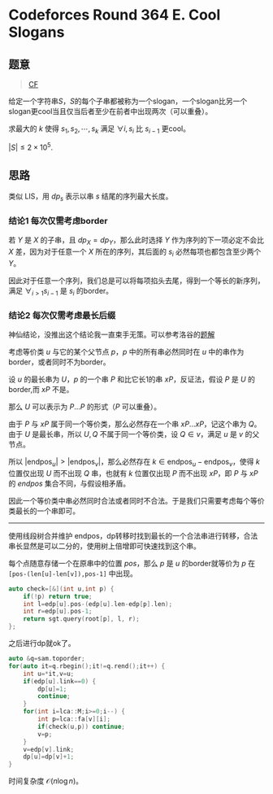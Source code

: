 # Codeforces Round 364 E. Cool Slogans

## 题意

> [CF](https://codeforces.com/problemset/problem/700/E)

给定一个字符串$S$，$S$的每个子串都被称为一个slogan，一个slogan比另一个slogan更cool当且仅当后者至少在前者中出现两次（可以重叠）。

求最大的 $k$ 使得 $s_1,s_2,\dotsb,s_k$ 满足 $\forall{i}, s_i$ 比 $s_{i-1}$ 更cool。

$|S| \le 2 \times 10^5.$

## 思路

类似 $\text{LIS}$，用 $dp_s$ 表示以串 $s$ 结尾的序列最大长度。

### 结论1 每次仅需考虑border

若 $Y$ 是 $X$ 的子串，且 $dp_X=dp_Y$，那么此时选择 $Y$ 作为序列的下一项必定不会比 $X$ 差，因为对于任意一个 $X$ 所在的序列，其后面的 $s_i$ 必然每项也都包含至少两个 $Y$。

因此对于任意一个序列，我们总是可以将每项掐头去尾，得到一个等长的新序列，满足 $\forall_{i>1} s_{i-1}$ 是 $s_i$ 的border。

### 结论2 每次仅需考虑最长后缀

神仙结论，没推出这个结论我一直束手无策。可以参考洛谷的[题解](https://www.luogu.com.cn/blog/user13052/solution-cf700e)

考虑等价类 $u$ 与它的某个父节点 $p$，$p$ 中的所有串必然同时在 $u$ 中的串作为border，或者同时不为border。

设 $u$ 的最长串为 $U$，$p$ 的一个串 $P$ 和比它长1的串 $xP$，反证法，假设 $P$ 是 $U$ 的border,而 $xP$ 不是。

那么 $U$ 可以表示为 $P...P$ 的形式（$P$ 可以重叠）。

由于 $P$ 与 $xP$ 属于同一个等价类，那么必然存在一个串 $xP...xP$，记这个串为 $Q$。由于 $U$ 是最长串，所以 $U,Q$ 不属于同一个等价类，设 $Q \in v$，满足 $u$ 是 $v$ 的父节点。

所以 $|\text{endpos}_u| > |\text{endpos}_v|$，那么必然存在 $k\in \text{endpos}_u - \text{endpos}_v$，使得 $k$ 位置仅出现 $U$ 而不出现 $Q$ 串，也就有 $k$ 位置仅出现 $P$ 而不出现 $xP$，即 $P$ 与 $xP$ 的 $endpos$ 集合不同，与假设相矛盾。

因此一个等价类中串必然同时合法或者同时不合法。于是我们只需要考虑每个等价类最长的一个串即可。

---

使用线段树合并维护 $\text{endpos}$，dp转移时找到最长的一个合法串进行转移，合法串长显然是可以二分的，使用树上倍增即可快速找到这个串。

每个点随意存储一个在原串中的位置 $pos$，那么 $p$ 是 $u$ 的border就等价为 $p$ 在 `[pos-(len[u]-len[v]),pos-1]` 中出现。

```cpp
auto check=[&](int u,int p) {
    if(!p) return true;
    int l=edp[u].pos-(edp[u].len-edp[p].len);
    int r=edp[u].pos-1;
    return sgt.query(root[p], l, r);
};
```

之后进行dp就ok了。

```cpp
auto &q=sam.toporder;
for(auto it=q.rbegin();it!=q.rend();it++) {
    int u=*it,v=u;
    if(edp[u].link==0) {
        dp[u]=1;
        continue;
    }
    for(int i=lca::M;i>=0;i--) {
        int p=lca::fa[v][i];
        if(check(u,p)) continue;
        v=p;
    }
    v=edp[v].link;
    dp[u]=dp[v]+1;
}
```

时间复杂度 $\mathcal{O}(n\log n)$。